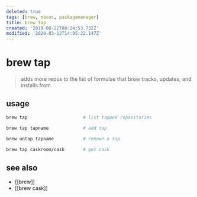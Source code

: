 ```yaml
---
deleted: true
tags: [brew, macos, packagemanager]
title: brew tap
created: '2019-08-22T08:24:53.732Z'
modified: '2020-03-12T14:05:22.147Z'
---
```


# brew tap

> adds more repos to the list of formulae that brew tracks, updates, and installs from

## usage
```sh
brew tap                     # list tapped repositories

brew tap tapname             # add tap

brew untap tapname           # remove a tap

brew tap caskroom/cask       # get cask
```

## see also
- [[brew]]
- [[brew cask]]
